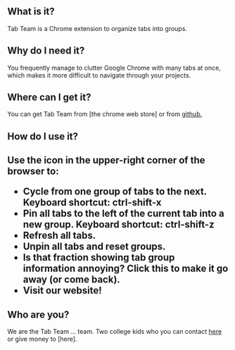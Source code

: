 <h2>What is it?</h2>
Tab Team is a Chrome extension to organize tabs into groups.

<h2>Why do I need it?</h2>
You frequently manage to clutter Google Chrome with many tabs at once, which makes it more difficult to navigate through your projects.
 
<h2>Where can I get it?</h2>
You can get Tab Team from [the chrome web store] or from <a href="http://github.com/blackstache/tab_team">github.</a>

<h2>How do I use it?<h2>
Use the icon in the upper-right corner of the browser to:
<ul>
<li>Cycle from one group of tabs to the next. Keyboard shortcut: ctrl-shift-x</li>

<li>Pin all tabs to the left of the current tab into a new group. Keyboard shortcut: ctrl-shift-z</li>

<li>Refresh all tabs.</li>

<li>Unpin all tabs and reset groups.</li>

<li>Is that fraction showing tab group information annoying? Click this to make it go away (or come back).</li>

<li>Visit our website!</li>
</ul>

<h2>Who are you?</h2>
We are the Tab Team ... team. Two college kids who you can contact <a href="mailto:tabteamext@gmail.com">here</a> or give money to [here].